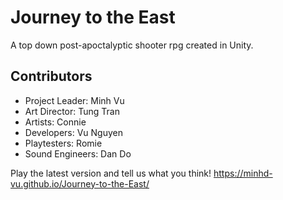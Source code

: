 # Journey to the East
A top down post-apoctalyptic shooter rpg created in Unity.
## Contributors
- Project Leader: Minh Vu
- Art Director: Tung Tran
- Artists: Connie
- Developers: Vu Nguyen
- Playtesters: Romie
- Sound Engineers: Dan Do

Play the latest version and tell us what you think!
https://minhd-vu.github.io/Journey-to-the-East/
